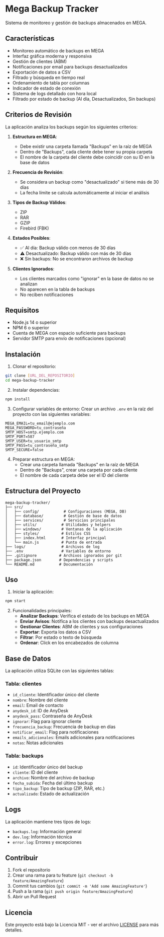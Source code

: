 # Mega Backup Tracker

Sistema de monitoreo y gestión de backups almacenados en MEGA.

## Características

- Monitoreo automático de backups en MEGA
- Interfaz gráfica moderna y responsiva
- Gestión de clientes (ABM)
- Notificaciones por email para backups desactualizados
- Exportación de datos a CSV
- Filtrado y búsqueda en tiempo real
- Ordenamiento de tabla por columnas
- Indicador de estado de conexión
- Sistema de logs detallado con hora local
- Filtrado por estado de backup (Al día, Desactualizados, Sin backups)

## Criterios de Revisión

La aplicación analiza los backups según los siguientes criterios:

1. **Estructura en MEGA**:
   - Debe existir una carpeta llamada "Backups" en la raíz de MEGA
   - Dentro de "Backups", cada cliente debe tener su propia carpeta
   - El nombre de la carpeta del cliente debe coincidir con su ID en la base de datos

2. **Frecuencia de Revisión**: 
   - Se considera un backup como "desactualizado" si tiene más de 30 días
   - La fecha límite se calcula automáticamente al iniciar el análisis

3. **Tipos de Backup Válidos**:
   - ZIP
   - RAR
   - GZIP
   - Firebird (FBK)

4. **Estados Posibles**:
   - ✅ Al día: Backup válido con menos de 30 días
   - ⚠️ Desactualizado: Backup válido con más de 30 días
   - ❌ Sin backups: No se encontraron archivos de backup

5. **Clientes Ignorados**:
   - Los clientes marcados como "ignorar" en la base de datos no se analizan
   - No aparecen en la tabla de backups
   - No reciben notificaciones

## Requisitos

- Node.js 14 o superior
- NPM 6 o superior
- Cuenta de MEGA con espacio suficiente para backups
- Servidor SMTP para envío de notificaciones (opcional)

## Instalación

1. Clonar el repositorio:
```bash
git clone [URL_DEL_REPOSITORIO]
cd mega-backup-tracker
```

2. Instalar dependencias:
```bash
npm install
```

3. Configurar variables de entorno:
Crear un archivo `.env` en la raíz del proyecto con las siguientes variables:
```env
MEGA_EMAIL=tu_email@ejemplo.com
MEGA_PASSWORD=tu_contraseña
SMTP_HOST=smtp.ejemplo.com
SMTP_PORT=587
SMTP_USER=tu_usuario_smtp
SMTP_PASS=tu_contraseña_smtp
SMTP_SECURE=false
```

4. Preparar estructura en MEGA:
   - Crear una carpeta llamada "Backups" en la raíz de MEGA
   - Dentro de "Backups", crear una carpeta por cada cliente
   - El nombre de cada carpeta debe ser el ID del cliente

## Estructura del Proyecto

```
mega-backup-tracker/
├── src/
│   ├── config/           # Configuraciones (MEGA, DB)
│   ├── database/         # Gestión de base de datos
│   ├── services/         # Servicios principales
│   ├── utils/           # Utilidades y helpers
│   ├── windows/         # Ventanas de la aplicación
│   ├── styles/          # Estilos CSS
│   ├── index.html       # Interfaz principal
│   └── main.js          # Punto de entrada
├── logs/                # Archivos de log
├── .env                 # Variables de entorno
├── .gitignore          # Archivos ignorados por git
├── package.json        # Dependencias y scripts
└── README.md           # Documentación
```

## Uso

1. Iniciar la aplicación:
```bash
npm start
```

2. Funcionalidades principales:
   - **Analizar Backups**: Verifica el estado de los backups en MEGA
   - **Enviar Avisos**: Notifica a los clientes con backups desactualizados
   - **Gestionar Clientes**: ABM de clientes y sus configuraciones
   - **Exportar**: Exporta los datos a CSV
   - **Filtrar**: Por estado o texto de búsqueda
   - **Ordenar**: Click en los encabezados de columna

## Base de Datos

La aplicación utiliza SQLite con las siguientes tablas:

### Tabla: clientes
- `id_cliente`: Identificador único del cliente
- `nombre`: Nombre del cliente
- `email`: Email de contacto
- `anydesk_id`: ID de AnyDesk
- `anydesk_pass`: Contraseña de AnyDesk
- `ignorar`: Flag para ignorar cliente
- `frecuencia_backup`: Frecuencia de backup en días
- `notificar_email`: Flag para notificaciones
- `emails_adicionales`: Emails adicionales para notificaciones
- `notas`: Notas adicionales

### Tabla: backups
- `id`: Identificador único del backup
- `cliente`: ID del cliente
- `archivo`: Nombre del archivo de backup
- `fecha_subida`: Fecha del último backup
- `tipo_backup`: Tipo de backup (ZIP, RAR, etc.)
- `actualizado`: Estado de actualización

## Logs

La aplicación mantiene tres tipos de logs:
- `backups.log`: Información general
- `dev.log`: Información técnica
- `error.log`: Errores y excepciones

## Contribuir

1. Fork el repositorio
2. Crear una rama para tu feature (`git checkout -b feature/AmazingFeature`)
3. Commit tus cambios (`git commit -m 'Add some AmazingFeature'`)
4. Push a la rama (`git push origin feature/AmazingFeature`)
5. Abrir un Pull Request

## Licencia

Este proyecto está bajo la Licencia MIT - ver el archivo [LICENSE](LICENSE) para más detalles. 